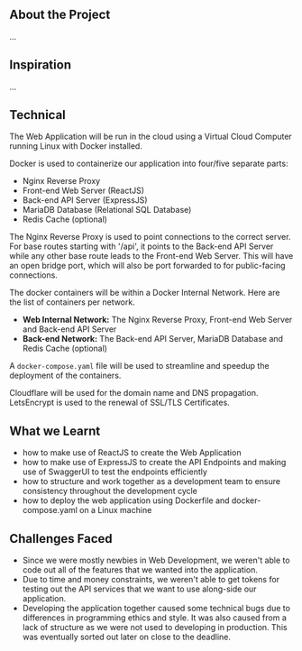 ## About the Project
...

## Inspiration
...

## Technical

The Web Application will be run in the cloud using a Virtual Cloud Computer running Linux with Docker installed.

Docker is used to containerize our application into four/five separate parts:
- Nginx Reverse Proxy
- Front-end Web Server (ReactJS)
- Back-end API Server (ExpressJS)
- MariaDB Database (Relational SQL Database)
- Redis Cache (optional)

The Nginx Reverse Proxy is used to point connections to the correct server. For base routes starting with '/api', it points to the Back-end API Server while any other base route leads to the Front-end Web Server. This will have an open bridge port, which will also be port forwarded to for public-facing connections.

The docker containers will be within a Docker Internal Network. Here are the list of containers per network.
- **Web Internal Network:** The Nginx Reverse Proxy, Front-end Web Server and Back-end API Server
- **Back-end Network:** The Back-end API Server, MariaDB Database and Redis Cache (optional)

A `docker-compose.yaml` file will be used to streamline and speedup the deployment of the containers.

Cloudflare will be used for the domain name and DNS propagation.
LetsEncrypt is used to the renewal of SSL/TLS Certificates.

## What we Learnt

- how to make use of ReactJS to create the Web Application
- how to make use of ExpressJS to create the API Endpoints and making use of SwaggerUI to test the endpoints efficiently
- how to structure and work together as a development team to ensure consistency throughout the development cycle
- how to deploy the web application using Dockerfile and docker-compose.yaml on a Linux machine

## Challenges Faced

- Since we were mostly newbies in Web Development, we weren't able to code out all of the features that we wanted into the application.
- Due to time and money constraints, we weren't able to get tokens for testing out the API services that we want to use along-side our application.
- Developing the application together caused some technical bugs due to differences in programming ethics and style. It was also caused from a lack of structure as we were not used to developing in production. This was eventually sorted out later on close to the deadline.